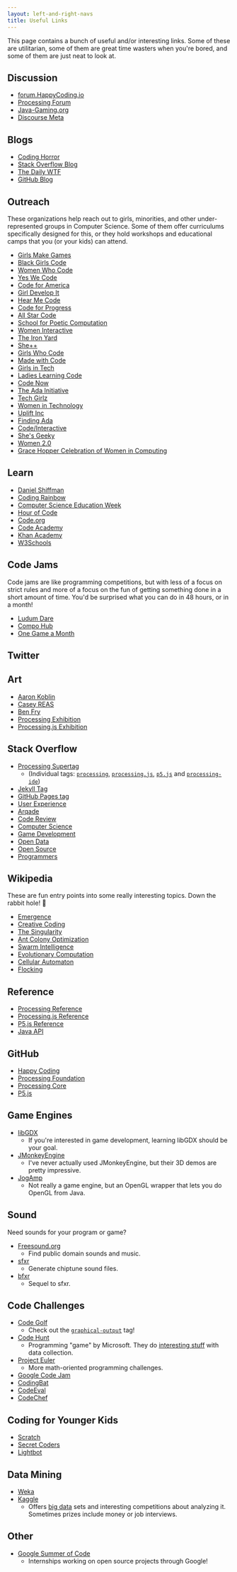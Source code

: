 ```yaml
---
layout: left-and-right-navs
title: Useful Links
---
```


This page contains a bunch of useful and/or interesting links. Some of these are utilitarian, some of them are great time wasters when you're bored, and some of them are just neat to look at.

## Discussion

- [forum.HappyCoding.io](http://forum.HappyCoding.io)
- [Processing Forum](https://forum.processing.org/two/discussions)
- [Java-Gaming.org](http://www.java-gaming.org/)
- [Discourse Meta](https://meta.discourse.org/)

## Blogs

- [Coding Horror](https://blog.codinghorror.com/)
- [Stack Overflow Blog](http://blog.stackoverflow.com/)
- [The Daily WTF](http://thedailywtf.com/)
- [GitHub Blog](https://github.com/blog)

## Outreach

These organizations help reach out to girls, minorities, and other under-represented groups in Computer Science. Some of them offer curriculums specifically designed for this, or they hold workshops and educational camps that you (or your kids) can attend.

- [Girls Make Games](http://girlsmakegames.com/)
- [Black Girls Code](http://www.blackgirlscode.com/)
- [Women Who Code](https://www.womenwhocode.com/)
- [Yes We Code](http://www.yeswecode.org/)
- [Code for America](https://www.codeforamerica.org/)
- [Girl Develop It](https://www.girldevelopit.com/)
- [Hear Me Code](http://hearmecode.com/)
- [Code for Progress](http://www.codeforprogress.org/)
- [All Star Code](http://www.allstarcode.org/)
- [School for Poetic Computation](http://sfpc.io/)
- [Women Interactive](http://womeninteractive.net/)
- [The Iron Yard](https://www.theironyard.com/)
- [She++](http://sheplusplus.org/)
- [Girls Who Code](https://girlswhocode.com/)
- [Made with Code](https://www.madewithcode.com/)
- [Girls in Tech](http://girlsintech.org/)
- [Ladies Learning Code](http://ladieslearningcode.com/)
- [Code Now](https://www.codenow.org/)
- [The Ada Initiative](https://adainitiative.org/)
- [Tech Girlz](http://www.techgirlz.org/)
- [Women in Technology](http://www.womenintechnology.org/)
- [Uplift Inc](http://www.upliftdc.org/)
- [Finding Ada](http://findingada.com/)
- [Code/Interactive](http://www.weare.ci/)
- [She's Geeky](http://shesgeeky.org/)
- [Women 2.0](http://women2.com/)
- [Grace Hopper Celebration of Women in Computing](http://ghc.anitaborg.org/)

## Learn

- [Daniel Shiffman](http://shiffman.net/)
- [Coding Rainbow](http://codingrainbow.com/)
- [Computer Science Education Week](https://csedweek.org/)
- [Hour of Code](https://hourofcode.com)
- [Code.org](https://code.org/)
- [Code Academy](https://www.codecademy.com/)
- [Khan Academy](https://www.khanacademy.org/)
- [W3Schools](http://www.w3schools.com/)

## Code Jams

Code jams are like programming competitions, but with less of a focus on strict rules and more of a focus on the fun of getting something done in a short amount of time. You'd be surprised what you can do in 48 hours, or in a month!

- [Ludum Dare](http://ludumdare.com/compo/)
- [Compo Hub](http://compohub.net/)
- [One Game a Month](http://www.onegameamonth.com/)

## Twitter

## Art

- [Aaron Koblin](http://www.aaronkoblin.com/)
- [Casey REAS](http://reas.com/)
- [Ben Fry](http://www.benfry.com/projects/)
- [Processing Exhibition](https://processing.org/exhibition/)
- [Processing.js Exhibition](http://processingjs.org/exhibition/)

## Stack Overflow

- [Processing Supertag](http://stackoverflow.com/questions/tagged/processing%20processing.js%20p5.js%20processing-ide?mode=any)
  - (Individual tags: [`processing`](http://stackoverflow.com/questions/tagged/processing), [`processing.js`](http://stackoverflow.com/questions/tagged/processing.js), [`p5.js`](http://stackoverflow.com/questions/tagged/p5.js) and [`processing-ide`](http://stackoverflow.com/questions/tagged/processing-ide))
- [Jekyll Tag](http://stackoverflow.com/questions/tagged/jekyll)
- [GitHub Pages tag](http://stackoverflow.com/questions/tagged/github-pages)
- [User Experience](http://ux.stackexchange.com/)
- [Arqade](http://gaming.stackexchange.com/)
- [Code Review](http://codereview.stackexchange.com/)
- [Computer Science](http://cs.stackexchange.com/)
- [Game Development](http://gamedev.stackexchange.com/)
- [Open Data](http://opendata.stackexchange.com/)
- [Open Source](http://opensource.stackexchange.com/)
- [Programmers](http://programmers.stackexchange.com/)

## Wikipedia

These are fun entry points into some really interesting topics. Down the rabbit hole! :rabbit:

- [Emergence](https://en.wikipedia.org/wiki/Emergence)
- [Creative Coding](https://en.wikipedia.org/wiki/Creative_coding)
- [The Singularity](https://en.wikipedia.org/wiki/Technological_singularity)
- [Ant Colony Optimization](https://en.wikipedia.org/wiki/Ant_colony_optimization_algorithms)
- [Swarm Intelligence](https://en.wikipedia.org/wiki/Swarm_intelligence)
- [Evolutionary Computation](https://en.wikipedia.org/wiki/Evolutionary_computation)
- [Cellular Automaton](https://en.wikipedia.org/wiki/Cellular_automaton)
- [Flocking](https://en.wikipedia.org/wiki/Flocking_(behavior))

## Reference

- [Processing Reference](https://processing.org/reference/)
- [Processing.js Reference](http://processingjs.org/reference/)
- [P5.js Reference](https://p5js.org/reference/)
- [Java API](https://docs.oracle.com/javase/8/docs/api/)

## GitHub

- [Happy Coding](https://github.com/KevinWorkman/HappyCoding)
- [Processing Foundation](https://github.com/processing)
- [Processing Core](https://github.com/processing/processing)
- [P5.js](https://github.com/processing/p5.js)

## Game Engines

- [libGDX](https://libgdx.badlogicgames.com/) 
  - If you're interested in game development, learning libGDX should be your goal.
- [JMonkeyEngine](http://jmonkeyengine.org/) 
  - I've never actually used JMonkeyEngine, but their 3D demos are pretty impressive.
- [JogAmp](https://jogamp.org/) 
  - Not really a game engine, but an OpenGL wrapper that lets you do OpenGL from Java.

## Sound

Need sounds for your program or game?

- [Freesound.org](https://www.freesound.org/) 
  - Find public domain sounds and music.
- [sfxr](http://www.drpetter.se/project_sfxr.html) 
  - Generate chiptune sound files.
- [bfxr](http://www.bfxr.net/) 
  - Sequel to sfxr.
 
## Code Challenges
 
- [Code Golf](http://codegolf.stackexchange.com/) 
  - Check out the [`graphical-output`](http://codegolf.stackexchange.com/questions/tagged/graphical-output) tag!
- [Code Hunt](https://www.codehunt.com/)
  - Programming "game" by Microsoft. They do [interesting stuff](https://www.microsoft.com/en-us/research/project/code-hunt/) with data collection.
- [Project Euler](https://projecteuler.net/) 
  - More math-oriented programming challenges.
- [Google Code Jam](https://code.google.com/codejam)
- [CodingBat](http://codingbat.com/java)
- [CodeEval](https://www.codeeval.com/)
- [CodeChef](https://www.codechef.com/)

## Coding for Younger Kids

- [Scratch](https://scratch.mit.edu/)
- [Secret Coders](http://www.secret-coders.com/)
- [Lightbot](https://lightbot.com/)

## Data Mining

- [Weka](http://www.cs.waikato.ac.nz/ml/weka/)
- [Kaggle](https://www.kaggle.com/)
  - Offers [big data](https://en.wikipedia.org/wiki/Big_data) sets and interesting competitions about analyzing it. Sometimes prizes include money or job interviews.
 
## Other
 
- [Google Summer of Code](https://developers.google.com/open-source/gsoc/)
  - Internships working on open source projects through Google!
